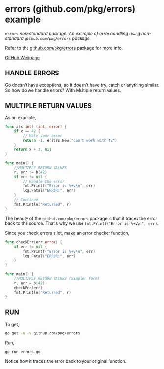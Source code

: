 # errors (github.com/pkg/errors) example

`errors` _non-standard package. An example of
error handling using non-standard `github.com/pkg/errors` package._

Refer to the
[github.com/pkg/errors](https://github.com/pkg/errors)
package for more info.

[GitHub Webpage](https://jeffdecola.github.io/my-go-examples/)

## HANDLE ERRORS

Go doesn’t have exceptions, so it doesn’t have try, catch or anything similar.
So how do we handle errors? With Multiple return values.

## MULTIPLE RETURN VALUES

As an example,

```go
func a(x int) (int, error) {
    if x == 42 {
        // Make your error
        return -1, errors.New("can't work with 42")
    }
    return x + 3, nil
}

func main() {
    //MULTIPLE RETURN VALUES
    r, err := b(42)
    if err != nil {
        // Handle the error
        fmt.Printf("Error is %+v\n", err)
        log.Fatal("ERROR:", err)
    }
    // Continue
    fmt.Println("Returned", r)
}
```

The beauty of the `github.com/pkg/errors` package is that it
traces the error back to the source. That's why we use
`fmt.Printf("Error is %+v\n", err)`.

Since you check errors a lot, make an error checker function,

```go
func checkErr(err error) {
    if err != nil {
        fmt.Printf("Error is %+v\n", err)
        log.Fatal("ERROR:", err)
    }
}

func main() {
    //MULTIPLE RETURN VALUES (Simpler form)
    r, err = b(42)
    checkErr(err)
    fmt.Println("Returned", r)
}
```

## RUN

To get,

```bash
go get -u -v github.com/pkg/errors
```

Run,

```bash
go run errors.go
```

Notice how it traces the error back to your original function.
